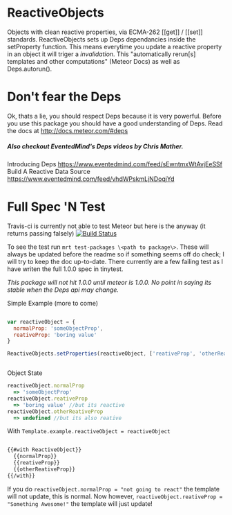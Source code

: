 ReactiveObjects
=======================

Objects with clean reactive properties, via ECMA-262 [[get]] / [[set]] standards. 
ReactiveObjects sets up Deps dependancies inside the setProperty function. 
This means everytime you update a reactive property in an object it will triger a *invalidation*. 
This "automatically rerun[s] templates and other computations" (Meteor Docs) as well as Deps.autorun().

# Don't fear the Deps
Ok, thats a lie, you should respect Deps because it is very powerful. 
Before you use this package you should have a good understanding of Deps. 
Read the docs at http://docs.meteor.com/#deps
##### Also checkout EventedMind's Deps videos by Chris Mather.
Introducing Deps https://www.eventedmind.com/feed/sEwntmxWtAvjEeSSf <br>
Build A Reactive Data Source https://www.eventedmind.com/feed/vhdWPskmLjNDoqjYd

# Full Spec 'N Test
Travis-ci is currently not able to test Meteor but here is the anyway (it returns passing falsely) [![Build Status](https://travis-ci.org/CMToups/meteor-reactive-objects.png)](https://travis-ci.org/CMToups/meteor-reactive-objects) 

To see the test run `mrt test-packages \<path to package\>`. 
These will always be updated before the readme so if something seems off do check; I will try to keep the doc up-to-date.
There currently are a few failing test as I have writen the full 1.0.0 spec in tinytest. 

*This package will not hit 1.0.0 until meteor is 1.0.0. No point in saying its stable when the Deps api may change.*

Simple Example (more to come)
```js

var reactiveObject = {
  normalProp: 'someObjectProp',
  reativeProp: 'boring value'
}

ReactiveObjects.setProperties(reactiveObject, ['reativeProp', 'otherReativeProp'])



```


Object State
```js
reactiveObject.normalProp
  => 'someObjectProp'
reactiveObject.reativeProp
  => 'boring value' //but its reactive
reactiveObject.otherReativeProp
  => undefined //but its also reative

```

With `Template.example.reactiveObject = reactiveObject`
```html

{{#with ReactiveObject}}
  {{normalProp}}
  {{reativeProp}}
  {{otherReativeProp}}
{{/with}}

```

If you do `reactiveObject.normalProp = "not going to react"` the template will not update, this is normal.
Now however, `reactiveObject.reativeProp = "Something Awesome!"` the template will just update!
